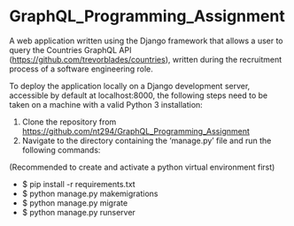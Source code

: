 # GraphQL_Programming_Assignment
A web application written using the Django framework that allows a user to query the Countries GraphQL API (https://github.com/trevorblades/countries), written during the recruitment process of a software engineering role.

To deploy the application locally on a Django development server, accessible by default at localhost:8000, the following steps need to be taken on a machine with a valid Python 3 installation:
1. Clone the repository from https://github.com/nt294/GraphQL_Programming_Assignment
2. Navigate to the directory containing the ‘manage.py’ file and run the following commands:

(Recommended to create and activate a python virtual environment first)
* $ pip install -r requirements.txt
* $ python manage.py makemigrations
* $ python manage.py migrate
* $ python manage.py runserver

